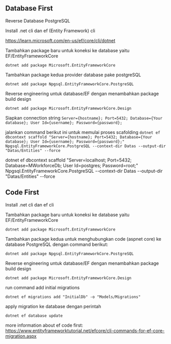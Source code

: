 ## Database First
Reverse Database PostgreSQL

Install .net cli dan ef (Entity Framework) cli

https://learn.microsoft.com/en-us/ef/core/cli/dotnet

Tambahkan package baru untuk koneksi ke database yaitu EF/EntityFrameworkCore 

`dotnet add package Microsoft.EntityFrameworkCore`

Tambahkan package kedua provider database pake postgreSQL

`dotnet add package Npgsql.EntityFrameworkCore.PostgreSQL`

Reverse engineering untuk database/EF dengan menambahkan package build design 

`dotnet add package Microsoft.EntityFrameworkCore.Design`

Siapkan connection string 
`Server={hostname}; Port=5432; Database={Your database}; User Id={username}; Password={password};`

jalankan command berikut ini untuk memulai proses scafolding
`dotnet ef dbcontext scaffold "Server={hostname}; Port=5432; Database={Your database}; User Id={username}; Password={password};" Npgsql.EntityFrameworkCore.PostgreSQL --context-dir Datas --output-dir "Datas/Entities" --force`

dotnet ef dbcontext scaffold "Server=localhost; Port=5432; Database=MWorkforceDb; User Id=postgres; Password=root;" Npgsql.EntityFrameworkCore.PostgreSQL --context-dir Datas --output-dir "Datas/Entities" --force



## Code First
Install .net cli dan ef cli

Tambahkan package baru untuk koneksi ke database yaitu EF/EntityFrameworkCore 

`dotnet add package Microsoft.EntityFrameworkCore`

Tambahkan package kedua untuk menghubungkan code (aspnet core) ke database PostgreSQL dengan command berikut:

`dotnet add package Npgsql.EntityFrameworkCore.PostgreSQL`

Reverse engineering untuk database/EF dengan menambahkan package build design 

`dotnet add package Microsoft.EntityFrameworkCore.Design`

run command add initial migrations 

`dotnet ef migrations add "InitialDb" -o "Models/Migrations"`

apply migration ke database dengan perintah

`dotnet ef database update`

more information about ef code first: https://www.entityframeworktutorial.net/efcore/cli-commands-for-ef-core-migration.aspx